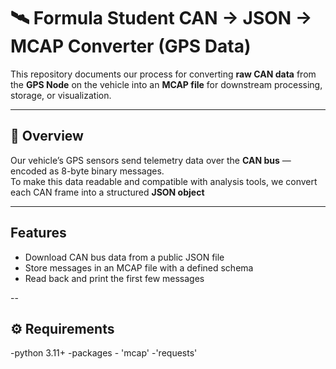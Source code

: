 # 🛰️ Formula Student CAN → JSON → MCAP Converter (GPS Data)

This repository documents our process for converting **raw CAN data** from the **GPS Node** on the vehicle into an **MCAP file** for downstream processing, storage, or visualization.

---

## 📖 Overview

Our vehicle’s GPS sensors send telemetry data over the **CAN bus** — encoded as 8-byte binary messages.  
To make this data readable and compatible with analysis tools, we convert each CAN frame into a structured **JSON object** 

---

## Features



- Download CAN bus data from a public JSON file  
- Store messages in an MCAP file with a defined schema  
- Read back and print the first few messages  

--

## ⚙️ Requirements

-python 3.11+
-packages
    - 'mcap'
    -'requests'
